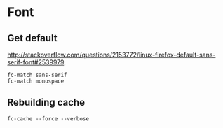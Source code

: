 <!-- -*- coding: utf-8-unix; -*-
     Danil Kutkevich's reference cards <http://danil.sexy/rc>.
     Copyright (C) 2007, 2008, 2009, 2010 Danil Kutkevich <danil@kutkevich.org>

     This reference cards is licensed under the Creative Commons
     Attribution-Share Alike 3.0 Unported License. To view a copy of this
     license, see the COPYING file or visit
     <http://creativecommons.org/licenses/by-sa/3.0/> or send a letter to
     Creative Commons, 171 Second Street, Suite 300, San Francisco,
     California, 94105, USA. -->

Font
====

Get default
-----------

<http://stackoverflow.com/questions/2153772/linux-firefox-default-sans-serif-font#2539979>.

    fc-match sans-serif
    fc-match monospace

Rebuilding cache
----------------

    fc-cache --force --verbose
